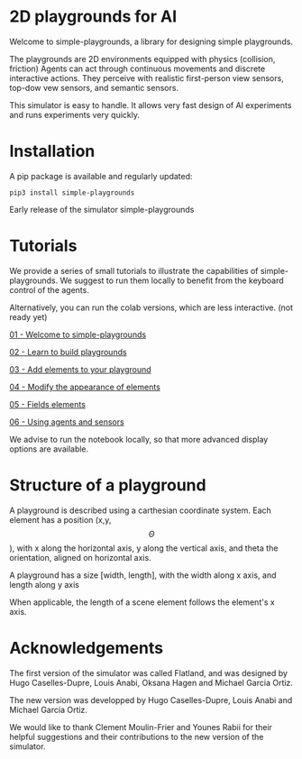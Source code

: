 # 2D playgrounds for AI

Welcome to simple-playgrounds, a library for designing simple playgrounds.

The playgrounds are 2D environments equipped with physics (collision, friction)
Agents can act through continuous movements and discrete interactive actions.
They perceive with realistic first-person view sensors, top-dow vew sensors, and 
semantic sensors.

This simulator is easy to handle. It allows very fast design of AI experiments
and runs experiments very quickly.

# Installation

A pip package is available and regularly updated:

`pip3 install simple-playgrounds`

Early release of the simulator simple-playgrounds

# Tutorials

We provide a series of small tutorials to illustrate the capabilities
of simple-playgrounds. We suggest to run them locally to benefit from
the keyboard control of the agents.

Alternatively, you can run the colab versions, which are less interactive.
(not ready yet)

[01 - Welcome to simple-playgrounds](https://github.com/mgarciaortiz/simple-playgrounds/blob/master/tutorials/jupyter/01_Intro.ipynb.ipynb)

[02 - Learn to build playgrounds](https://github.com/mgarciaortiz/simple-playgrounds/blob/master/tutorials/jupyter/02_Playgrounds_and_positions.ipynb)

[03 - Add elements to your playground](https://github.com/mgarciaortiz/simple-playgrounds/blob/master/tutorials/jupyter/03_SceneElements.ipynb)

[04 - Modify the appearance of elements](https://github.com/mgarciaortiz/simple-playgrounds/blob/master/tutorials/jupyter/04_Textures.ipynb)

[05 - Fields elements](https://github.com/mgarciaortiz/simple-playgrounds/blob/master/tutorials/jupyter/05_Fields.ipynb)

[06 - Using agents and sensors](https://github.com/mgarciaortiz/simple-playgrounds/blob/master/tutorials/jupyter/06_Agents.ipynb)


We advise to run the notebook locally, so that more advanced display options are available.


# Structure of a playground

A playground is described using a carthesian coordinate system. 
Each element has a position (x,y,$$\Theta$$), 
with x along the horizontal axis, y along the vertical axis, and
theta the orientation, aligned on horizontal axis.

A playground has a size [width, length], with the width along x axis, 
and length along y axis

When applicable, the length of a scene element follows the element's x axis.


# Acknowledgements

The first version of the simulator was called Flatland, and was designed by 
Hugo Caselles-Dupre, Louis Anabi, Oksana Hagen and Michael Garcia Ortiz.

The new version was developped by Hugo Caselles-Dupre, Louis Anabi and Michael Garcia Ortiz.

We would like to thank Clement Moulin-Frier and Younes Rabii for their helpful 
suggestions and their contributions to the new version of the simulator.

